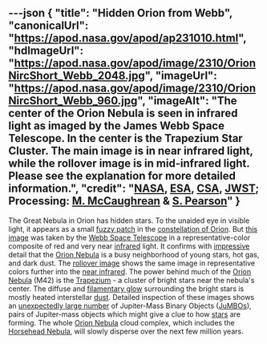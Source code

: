 ---json
{
  "title": "Hidden Orion from Webb",
  "canonicalUrl": "https://apod.nasa.gov/apod/ap231010.html",
  "hdImageUrl": "https://apod.nasa.gov/apod/image/2310/OrionNircShort_Webb_2048.jpg",
  "imageUrl": "https://apod.nasa.gov/apod/image/2310/OrionNircShort_Webb_960.jpg",
  "imageAlt": "The center of the Orion Nebula is seen in infrared light as imaged by the James Webb Space Telescope. In the center is the Trapezium Star Cluster. The main image is in near infrared light, while the rollover image is in mid-infrared light. Please see the explanation for more detailed information.",
  "credit": "[NASA](https://www.nasa.gov/), [ESA](https://www.esa.int/), [CSA](https://www.asc-csa.gc.ca/eng/), [JWST](https://webb.nasa.gov/); Processing: [M. McCaughrean](https://newton.ex.ac.uk/staff/MJM/) & [S. Pearson](https://www.cosmos.esa.int/web/space-science-faculty/opportunities/research-fellowships/new-rf-2022)"
}
---

The Great Nebula in Orion has hidden stars. To the unaided eye in visible light, it appears as a small [fuzzy patch](https://apod.nasa.gov/apod/ap030207.html) in the [constellation of Orion](https://apod.nasa.gov/apod/ap190821.html). But [this image](https://www.esa.int/ESA_Multimedia/Images/2023/09/Orion_Nebula_in_NIRCam_short-wavelength_channel) was taken by the [Webb Space Telescope](https://science.nasa.gov/mission/webb/about-overview/) in a representative-color composite of red and very near [infrared](https://science.nasa.gov/ems/07_infraredwaves/) light. It confirms with [impressive](https://upload.wikimedia.org/wikipedia/commons/7/79/Surprised_orange_cat.jpg) detail that the [Orion Nebula](https://en.wikipedia.org/wiki/Orion_Nebula) is a busy neighborhood of young stars, hot gas, and dark dust. The [rollover image](https://www.esa.int/ESA_Multimedia/Images/2023/09/Orion_Nebula_in_NIRCam_long-wavelength_channel) shows the same image in representative colors further into the [near infrared](https://webb.nasa.gov/content/observatory/instruments/nircam.html). The power behind much of the [Orion Nebula](https://apod.nasa.gov/apod/ap210629.html) (M42) is the [Trapezium](https://en.wikipedia.org/wiki/Trapezium_Cluster) - a cluster of bright stars near the nebula's center. The diffuse and [filamentary glow](https://apod.nasa.gov/apod/ap190303.html) surrounding the bright stars is mostly heated interstellar [dust](https://apod.nasa.gov/apod/ap990509.html). Detailed inspection of these images shows an [unexpectedly large number](https://ui.adsabs.harvard.edu/abs/2023arXiv231001231P/abstract) of Jupiter-Mass Binary Objects ([JuMBOs](https://en.wikipedia.org/wiki/Rogue_planet#Jupiter-Mass_Binary_Objects)), pairs of Jupiter-mass objects which might give a clue to how [stars](https://science.nasa.gov/astrophysics/focus-areas/how-do-stars-form-and-evolve/) are forming. The whole [Orion Nebula](https://apod.nasa.gov/apod/ap971201.html) cloud complex, which includes the [Horsehead Nebula](https://apod.nasa.gov/apod/ap220829.html), will slowly disperse over the next few million years.

